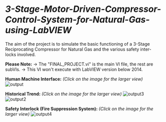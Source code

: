 # <i>3-Stage-Motor-Driven-Compressor-Control-System-for-Natural-Gas-using-LabVIEW</i>

The aim of the project is to simulate the basic functioning of a 3-Stage Reciprocating Compressor for Natural Gas and the various safety inter-locks involved.

<b>Please Note:</b> 
-> The "FINAL_PROJECT.vi" is the main VI file, the rest are subVIs.
-> This VI won't execute with LabVIEW version below 2014.

<b>Human Machine Interface:</b> <i>(Click on the image for the larger view)</i>
![output](https://cloud.githubusercontent.com/assets/17741974/16179894/4be2bc78-3674-11e6-86c1-c7e5b12c3501.jpg)

<b>Historical Trend:</b> <i>(Click on the image for the larger view)</i>
![output3](https://cloud.githubusercontent.com/assets/17741974/16179900/79038eee-3674-11e6-81e1-40b77d7d7cf8.jpg)
![output2](https://cloud.githubusercontent.com/assets/17741974/16179899/6bc785a0-3674-11e6-9db2-1c17aa35e378.jpg)

<b>Safety Interlock (Fire Suppression System):</b> <i>(Click on the image for the larger view)</i>
![output4](https://cloud.githubusercontent.com/assets/17741974/16179920/2cda0150-3675-11e6-9f72-736fe18515b9.jpg)
